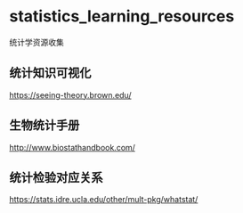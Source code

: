 # statistics_learning_resources
统计学资源收集

## 统计知识可视化

https://seeing-theory.brown.edu/

## 生物统计手册

http://www.biostathandbook.com/

## 统计检验对应关系

https://stats.idre.ucla.edu/other/mult-pkg/whatstat/


